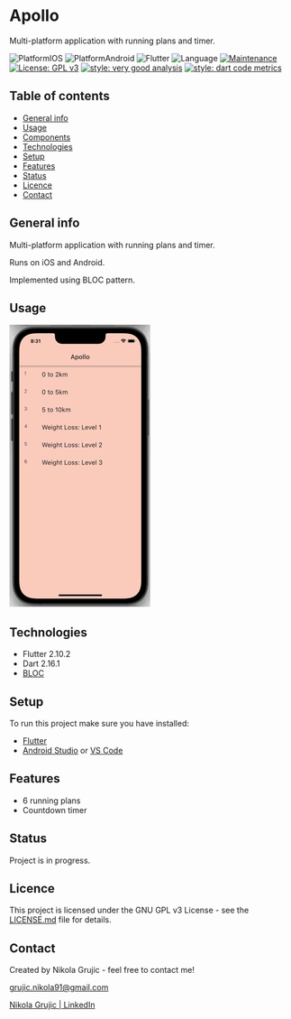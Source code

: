 # Apollo
Multi-platform application with running plans and timer.

![PlatformIOS](https://img.shields.io/badge/Platform-iOS-lightgrey)
![PlatformAndroid](https://img.shields.io/badge/Platform-Android-lightgrey)
![Flutter](https://img.shields.io/badge/Framework-Flutter-blue)
![Language](https://img.shields.io/badge/Language-Dart-blue)
[![Maintenance](https://img.shields.io/badge/Maintained%3F-yes-green.svg)](https://github.com/NikolaGrujic91/garden_planner_app/graphs/commit-activity)
[![License: GPL v3](https://img.shields.io/badge/License-GPLv3-blue.svg)](https://www.gnu.org/licenses/gpl-3.0)
[![style: very good analysis](https://img.shields.io/badge/style-very_good_analysis-B22C89.svg)](https://pub.dev/packages/very_good_analysis)
[![style: dart code metrics](https://img.shields.io/badge/style-dart%20code%20metrics-B22C89)](https://pub.dev/packages/dart_code_metrics)


## Table of contents
* [General info](#general-info)
* [Usage](#usage)
* [Components](#components)
* [Technologies](#technologies)
* [Setup](#setup)
* [Features](#features)
* [Status](#status)
* [Licence](#licence)
* [Contact](#contact)

## General info

Multi-platform application with running plans and timer.

Runs on iOS and Android.

Implemented using BLOC pattern.

## Usage

![Uage](./gifs/usage.gif)

## Technologies
* Flutter 2.10.2
* Dart 2.16.1
* [BLOC](https://pub.dev/packages/bloc)

## Setup
To run this project make sure you have installed:
* [Flutter](https://docs.flutter.dev/get-started/install)
* [Android Studio](https://docs.flutter.dev/get-started/editor?tab=androidstudio) or [VS Code](https://docs.flutter.dev/get-started/editor?tab=vscode)


## Features

* 6 running plans
* Countdown timer

## Status
Project is in progress.


## Licence

This project is licensed under the GNU GPL v3 License - see the [LICENSE.md](https://github.com/NikolaGrujic91/garden_planner_app/blob/main/LICENSE) file for details.

## Contact
Created by Nikola Grujic - feel free to contact me!

grujic.nikola91@gmail.com

[Nikola Grujic | LinkedIn](https://www.linkedin.com/in/nikola-grujic-735a7284/)


